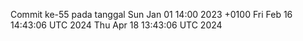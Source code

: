 Commit ke-55 pada tanggal Sun Jan 01 14:00 2023 +0100
Fri Feb 16 14:43:06 UTC 2024
Thu Apr 18 13:43:06 UTC 2024
